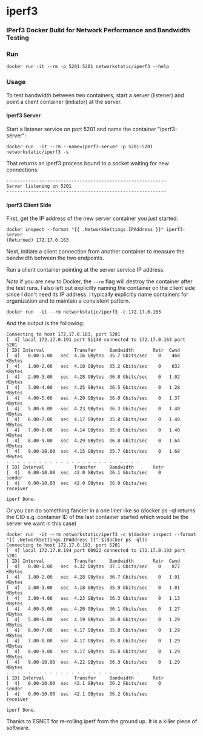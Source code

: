 # iperf3
###  IPerf3 Docker Build for Network Performance and Bandwidth Testing


### Run 

`docker run -it --rm -p 5201:5201 networkstatic/iperf3 --help`

### Usage

To test bandwidth between two containers, start a server (listener) and point a client container (initiator) at the server.

#### Iperf3 Server

Start a listener service on port 5201 and name the container "iperf3-server":

```
docker run  -it --rm --name=iperf3-server -p 5201:5201 networkstatic/iperf3 -s
```

That returns an iperf3 process bound to a socket waiting for new connections:

```
-----------------------------------------------------------
Server listening on 5201
-----------------------------------------------------------
```

#### Iperf3 Client SIde

First, get the IP address of the new server container you just started:

```
docker inspect --format "{{ .NetworkSettings.IPAddress }}" iperf3-server
(Returned) 172.17.0.163
```

Next, initiate a client connection from another container to measure the bandwidth between the two endpoints.

Run a client container pointing at the server service IP address. 

*Note* if you are new to Docker, the  `--rm` flag will destroy the container after the test runs. I also left out explicitly naming the container on the client side since I don't need its IP address. I typically explicitly name containers for organization and to maintain a consistent pattern.

```
docker run  -it --rm networkstatic/iperf3 -c 172.17.0.163
```

And the output is the following:

```
Connecting to host 172.17.0.163, port 5201
[  4] local 172.17.0.191 port 51148 connected to 172.17.0.163 port 5201
[ ID] Interval           Transfer     Bandwidth       Retr  Cwnd
[  4]   0.00-1.00   sec  4.16 GBytes  35.7 Gbits/sec    0    468 KBytes
[  4]   1.00-2.00   sec  4.10 GBytes  35.2 Gbits/sec    0    632 KBytes
[  4]   2.00-3.00   sec  4.28 GBytes  36.8 Gbits/sec    0   1.02 MBytes
[  4]   3.00-4.00   sec  4.25 GBytes  36.5 Gbits/sec    0   1.28 MBytes
[  4]   4.00-5.00   sec  4.20 GBytes  36.0 Gbits/sec    0   1.37 MBytes
[  4]   5.00-6.00   sec  4.23 GBytes  36.3 Gbits/sec    0   1.40 MBytes
[  4]   6.00-7.00   sec  4.17 GBytes  35.8 Gbits/sec    0   1.40 MBytes
[  4]   7.00-8.00   sec  4.14 GBytes  35.6 Gbits/sec    0   1.40 MBytes
[  4]   8.00-9.00   sec  4.29 GBytes  36.8 Gbits/sec    0   1.64 MBytes
[  4]   9.00-10.00  sec  4.15 GBytes  35.7 Gbits/sec    0   1.68 MBytes
- - - - - - - - - - - - - - - - - - - - - - - - -
[ ID] Interval           Transfer     Bandwidth       Retr
[  4]   0.00-10.00  sec  42.0 GBytes  36.1 Gbits/sec    0             sender
[  4]   0.00-10.00  sec  42.0 GBytes  36.0 Gbits/sec                  receiver

iperf Done.
```

Or you can do something fancier in a one liner like so (docker ps -ql returns the CID e.g. container ID of the last container started which would be the server we want in this case)

```
docker run  -it --rm networkstatic/iperf3 -c $(docker inspect --format "{{ .NetworkSettings.IPAddress }}" $(docker ps -ql))
Connecting to host 172.17.0.193, port 5201
[  4] local 172.17.0.194 port 60922 connected to 172.17.0.193 port 5201
[ ID] Interval           Transfer     Bandwidth       Retr  Cwnd
[  4]   0.00-1.00   sec  4.32 GBytes  37.1 Gbits/sec    0    877 KBytes
[  4]   1.00-2.00   sec  4.28 GBytes  36.7 Gbits/sec    0   1.01 MBytes
[  4]   2.00-3.00   sec  4.18 GBytes  35.9 Gbits/sec    0   1.01 MBytes
[  4]   3.00-4.00   sec  4.23 GBytes  36.3 Gbits/sec    0   1.13 MBytes
[  4]   4.00-5.00   sec  4.20 GBytes  36.1 Gbits/sec    0   1.27 MBytes
[  4]   5.00-6.00   sec  4.19 GBytes  36.0 Gbits/sec    0   1.29 MBytes
[  4]   6.00-7.00   sec  4.17 GBytes  35.8 Gbits/sec    0   1.29 MBytes
[  4]   7.00-8.00   sec  4.17 GBytes  35.8 Gbits/sec    0   1.29 MBytes
[  4]   8.00-9.00   sec  4.17 GBytes  35.8 Gbits/sec    0   1.29 MBytes
[  4]   9.00-10.00  sec  4.22 GBytes  36.3 Gbits/sec    0   1.29 MBytes
- - - - - - - - - - - - - - - - - - - - - - - - -
[ ID] Interval           Transfer     Bandwidth       Retr
[  4]   0.00-10.00  sec  42.1 GBytes  36.2 Gbits/sec    0             sender
[  4]   0.00-10.00  sec  42.1 GBytes  36.2 Gbits/sec                  receiver

iperf Done.
```

Thanks to ESNET for re-rolling iperf from the ground up. It is a killer piece of software.
